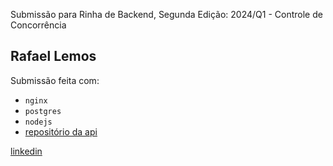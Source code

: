  Submissão para Rinha de Backend, Segunda Edição: 2024/Q1 - Controle de Concorrência


## Rafael Lemos
Submissão feita com:
- `nginx`
- `postgres`
- `nodejs`
- [repositório da api](https://github.com/rafaumlemos/rinha-backend-2024-1)

[linkedin](https://www.linkedin.com/in/rafael-lemos-belmonte)
